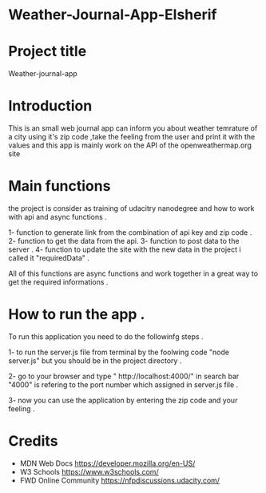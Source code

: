 # Weather-Journal-App-Elsherif

 # Project title
 Weather-journal-app

 # Introduction 
 This is an small web journal app can inform you about weather temrature of a city using it's zip code ,take the feeling from the user and print it with the values and this app is mainly work on the API of the openweathermap.org site 

 # Main functions
 the project is consider as training of udacitry nanodegree and how to work with api and async functions .
 
 1- function to generate link from the combination of api key and zip code .
 2- function to get the data from the api. 
 3- function to post data to the server .
 4- function to update the site with the new data in the project i called it "requiredData" .

 All of this functions are async functions and work together in a great way to get the required informations . 

 # How to run the app .
 To run this application you need to do the followinfg steps .

 1- to run the server.js file from terminal by the foolwing code "node server.js" but you should be in the project directory .

 2- go to your browser and type " http://localhost:4000/" in search bar "4000" is refering to the port number which assigned in server.js file .

 3- now you can use the application by entering the zip code and your feeling .

 # Credits 
 - MDN Web Docs https://developer.mozilla.org/en-US/
 - W3 Schools https://www.w3schools.com/
 - FWD Online Community https://nfpdiscussions.udacity.com/

